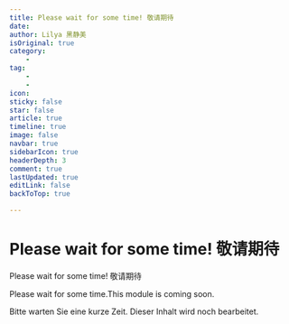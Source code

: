 ```yaml
---
title: Please wait for some time! 敬请期待
date: 
author: Lilya 黑静美
isOriginal: true
category: 
    - 
tag:
    - 
    - 
icon: 
sticky: false
star: false
article: true
timeline: true
image: false
navbar: true
sidebarIcon: true
headerDepth: 3
comment: true
lastUpdated: true
editLink: false
backToTop: true

---
```


# Please wait for some time! 敬请期待



Please wait for some time! 敬请期待

Please wait for some time.This module is coming soon. 

Bitte warten Sie eine kurze Zeit. Dieser Inhalt wird noch bearbeitet.